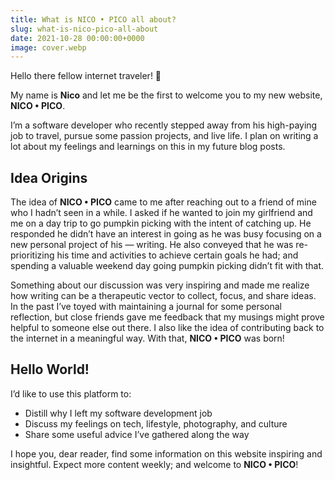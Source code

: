 ```yaml
---
title: What is NICO • PICO all about?
slug: what-is-nico-pico-all-about
date: 2021-10-28 00:00:00+0000
image: cover.webp
---
```


Hello there fellow internet traveler! 👋

My name is **Nico** and let me be the first to welcome you to my new website, **NICO • PICO**.

I’m a software developer who recently stepped away from his high-paying job to travel, pursue some passion projects, and live life. I plan on writing a lot about my feelings and learnings on this in my future blog posts.

## Idea Origins

The idea of **NICO • PICO** came to me after reaching out to a friend of mine who I hadn’t seen in a while. I asked if he wanted to join my girlfriend and me on a day trip to go pumpkin picking with the intent of catching up. He responded he didn’t have an interest in going as he was busy focusing on a new personal project of his — writing. He also conveyed that he was re-prioritizing his time and activities to achieve certain goals he had; and spending a valuable weekend day going pumpkin picking didn’t fit with that.

Something about our discussion was very inspiring and made me realize how writing can be a therapeutic vector to collect, focus, and share ideas. In the past I’ve toyed with maintaining a journal for some personal reflection, but close friends gave me feedback that my musings might prove helpful to someone else out there. I also like the idea of contributing back to the internet in a meaningful way. With that, **NICO • PICO** was born!

## Hello World!

I’d like to use this platform to:

- Distill why I left my software development job
- Discuss my feelings on tech, lifestyle, photography, and culture
- Share some useful advice I’ve gathered along the way

I hope you, dear reader, find some information on this website inspiring and insightful. Expect more content weekly; and welcome to **NICO • PICO**!